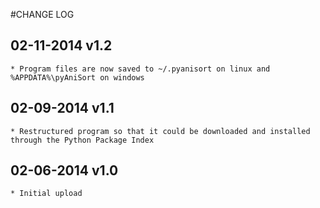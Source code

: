 #CHANGE LOG

## 02-11-2014 v1.2
	* Program files are now saved to ~/.pyanisort on linux and %APPDATA%\pyAniSort on windows
	
## 02-09-2014 v1.1
	* Restructured program so that it could be downloaded and installed through the Python Package Index 

## 02-06-2014 v1.0
	* Initial upload